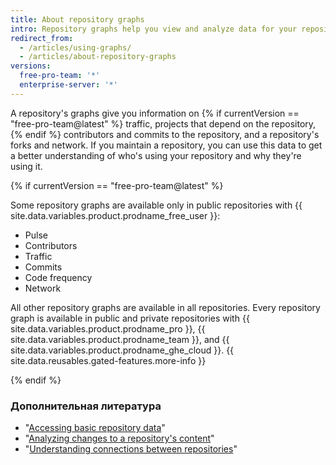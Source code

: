 ```yaml
---
title: About repository graphs
intro: Repository graphs help you view and analyze data for your repository.
redirect_from:
  - /articles/using-graphs/
  - /articles/about-repository-graphs
versions:
  free-pro-team: '*'
  enterprise-server: '*'
---
```


A repository's graphs give you information on {% if currentVersion == "free-pro-team@latest" %} traffic, projects that depend on the repository,{% endif %} contributors and commits to the repository, and a repository's forks and network. If you maintain a repository, you can use this data to get a better understanding of who's using your repository and why they're using it.

{% if currentVersion == "free-pro-team@latest" %}

Some repository graphs are available only in public repositories with {{ site.data.variables.product.prodname_free_user }}:
- Pulse
- Contributors
- Traffic
- Commits
- Code frequency
- Network

All other repository graphs are available in all repositories. Every repository graph is available in public and private repositories with {{ site.data.variables.product.prodname_pro }}, {{ site.data.variables.product.prodname_team }}, and {{ site.data.variables.product.prodname_ghe_cloud }}. {{ site.data.reusables.gated-features.more-info }}

{% endif %}

### Дополнительная литература

- "[Accessing basic repository data](/articles/accessing-basic-repository-data)"
- "[Analyzing changes to a repository's content](/articles/analyzing-changes-to-a-repository-s-content)"
- "[Understanding connections between repositories](/articles/understanding-connections-between-repositories)"
